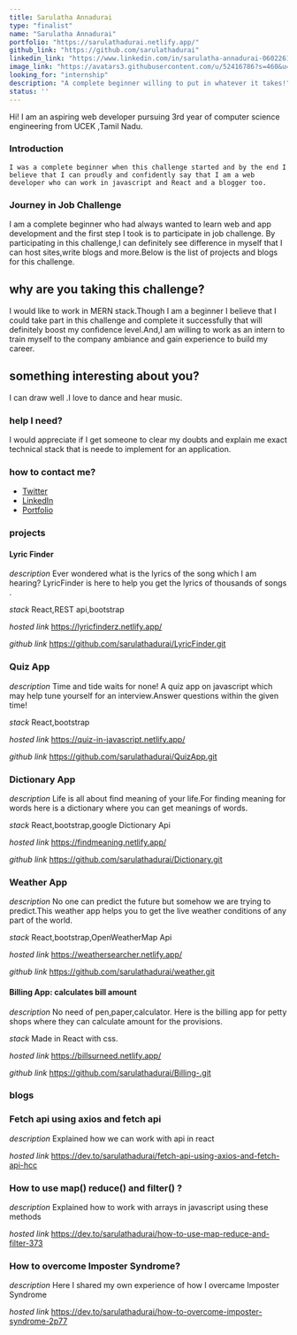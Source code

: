 ```yaml
---
title: Sarulatha Annadurai
type: "finalist"
name: "Sarulatha Annadurai"
portfolio: "https://sarulathadurai.netlify.app/"
github_link: "https://github.com/sarulathadurai"
linkedin_link: "https://www.linkedin.com/in/sarulatha-annadurai-060226180/"
image_link: "https://avatars3.githubusercontent.com/u/52416786?s=460&u=47eff0618b5b4e41d423d7b86e99a1d091dfa153&v=4"
looking_for: "internship"
description: "A complete beginner willing to put in whatever it takes!"
status: ''
---
```


Hi! I am an aspiring web developer pursuing 3rd year of computer science engineering from UCEK ,Tamil Nadu.

### Introduction

    I was a complete beginner when this challenge started and by the end I believe that I can proudly and confidently say that I am a web developer who can work in javascript and React and a blogger too.

### Journey in Job Challenge

I am a complete beginner who had always wanted to learn web and app development and the first step I took is to participate in job challenge. By participating in this challenge,I can definitely see difference in myself that I can host sites,write blogs and more.Below is the list of projects and blogs for this challenge.

## why are you taking this challenge?

I would like to work in MERN stack.Though I am a beginner I believe that I could take part in this challenge and complete it successfully that will definitely boost my confidence level.And,I am willing to work as an intern to train myself to the company ambiance and gain experience to build my career.

## something interesting about you?

I can draw well .I love to dance and hear music.

### help I need?

I would appreciate if I get someone to clear my doubts and explain me exact technical stack that is neede to implement for an application.

### how to contact me?

- [Twitter](https://twitter.com/sarulat80587902)
- [LinkedIn](https://www.linkedin.com/in/sarulatha-annadurai-060226180/)
- [Portfolio](https://sarulathadurai.netlify.app/)


### projects

#### Lyric Finder

_description_ Ever wondered what is the lyrics of the song which I am hearing? LyricFinder is here to help you get the lyrics of thousands of songs .

_stack_ React,REST api,bootstrap

_hosted link_ https://lyricfinderz.netlify.app/

_github link_ https://github.com/sarulathadurai/LyricFinder.git



### Quiz App

_description_ Time and tide waits for none! A quiz app on javascript which may help tune yourself for an interview.Answer questions within the given time!

_stack_ React,bootstrap

_hosted link_ https://quiz-in-javascript.netlify.app/

_github link_ https://github.com/sarulathadurai/QuizApp.git

### Dictionary App

_description_ Life is all about find meaning of your life.For finding meaning for words here is a dictionary where you can get meanings of words.

_stack_ React,bootstrap,google Dictionary Api

_hosted link_ https://findmeaning.netlify.app/

_github link_ https://github.com/sarulathadurai/Dictionary.git

### Weather App

_description_ No one can predict the future but somehow we are trying to predict.This weather app helps you to get the live weather conditions of any part of the world.

_stack_ React,bootstrap,OpenWeatherMap Api

_hosted link_ https://weathersearcher.netlify.app/

_github link_ https://github.com/sarulathadurai/weather.git

#### Billing App: calculates bill amount

_description_ No need of pen,paper,calculator. Here is the billing app for petty shops where they can calculate amount for the provisions.

_stack_ Made in React with css.

_hosted link_ https://billsurneed.netlify.app/

_github link_ https://github.com/sarulathadurai/Billing-.git

### blogs

### Fetch api using axios and fetch api

_description_ Explained how we can work with api in react

_hosted link_ https://dev.to/sarulathadurai/fetch-api-using-axios-and-fetch-api-hcc

### How to use map() reduce() and filter() ?

_description_ Explained how to work with arrays in javascript using these methods

_hosted link_ https://dev.to/sarulathadurai/how-to-use-map-reduce-and-filter-373


### How to overcome Imposter Syndrome?

_description_ Here I shared my own experience of how I overcame Imposter Syndrome

_hosted link_ https://dev.to/sarulathadurai/how-to-overcome-imposter-syndrome-2p77
